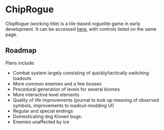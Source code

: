 # ChipRogue
ChipRogue (working title) is a tile-based roguelite game in early development. It can be accessed [here](https://adamluhring.github.io/ChipRogue.html), with controls listed on the same page.
## Roadmap
Plans include:
- Combat system largely consisting of quickly/tactically switching loadouts
- More common enemies and a few bosses
- Procedural generation of levels for several biomes
- More interactive level elements
- Quality of life improvements (journal to look up meaning of observed symbols, improvements to loadout-modding UI)
- Regular and special endings
- Domesticating dog
Known bugs:
- Enemies unaffected by ice
